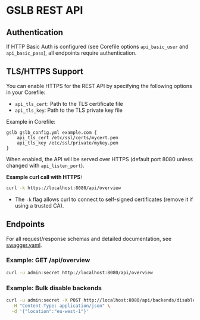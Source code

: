 # GSLB REST API

## Authentication

If HTTP Basic Auth is configured (see Corefile options `api_basic_user` and `api_basic_pass`), all endpoints require authentication.

## TLS/HTTPS Support

You can enable HTTPS for the REST API by specifying the following options in your Corefile:

- `api_tls_cert`: Path to the TLS certificate file
- `api_tls_key`: Path to the TLS private key file

Example in Corefile:
```
gslb gslb_config.yml example.com {
    api_tls_cert /etc/ssl/certs/mycert.pem
    api_tls_key /etc/ssl/private/mykey.pem
}
```

When enabled, the API will be served over HTTPS (default port 8080 unless changed with `api_listen_port`).

**Example curl call with HTTPS:**
```bash
curl -k https://localhost:8080/api/overview
```
- The `-k` flag allows curl to connect to self-signed certificates (remove it if using a trusted CA).

## Endpoints

For all request/response schemas and detailed documentation, see [swagger.yaml](https://petstore.swagger.io/?url=https://raw.githubusercontent.com/dmachard/coredns-gslb/refs/heads/api/swagger.yaml).

### Example: GET /api/overview
```bash
curl -u admin:secret http://localhost:8080/api/overview
```

### Example: Bulk disable backends
```bash
curl -u admin:secret -X POST http://localhost:8080/api/backends/disable \
  -H "Content-Type: application/json" \
  -d '{"location":"eu-west-1"}'
```

